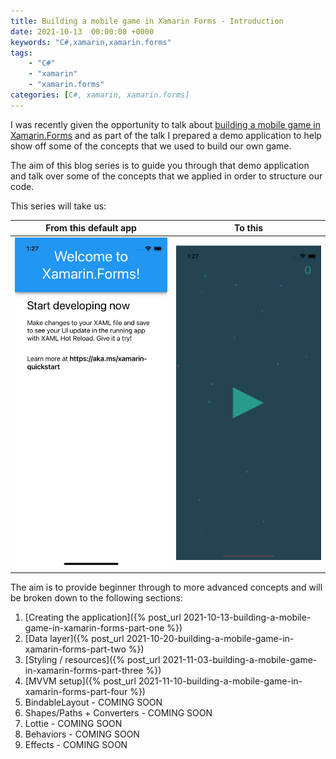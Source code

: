 ```yaml
---
title: Building a mobile game in Xamarin Forms - Introduction
date: 2021-10-13  00:00:00 +0000
keywords: "C#,xamarin,xamarin.forms"
tags:
    - "C#"
    - "xamarin"
    - "xamarin.forms"
categories: [C#, xamarin, xamarin.forms]
---
```

I was recently given the opportunity to talk about [building a mobile game in Xamarin.Forms](https://www.youtube.com/watch?app=desktop&v=xBc08chqon8) and as part of the talk I prepared a demo application to help show off some of the concepts that we used to build our own game.

The aim of this blog series is to guide you through that demo application and talk over some of the concepts that we applied in order to structure our code.

This series will take us:

From this default app             |  To this
:-------------------------:|:-------------------------:
![starting point](/images/2021-10-13-building-a-mobile-game-in-xamarin-forms-part-intro/app-starting-point.png)  |  ![result](/images/2021-10-13-building-a-mobile-game-in-xamarin-forms-part-intro/result.gif)

The aim is to provide beginner through to more advanced concepts and will be broken down to the following sections:

1. [Creating the application]({% post_url 2021-10-13-building-a-mobile-game-in-xamarin-forms-part-one %})
2. [Data layer]({% post_url 2021-10-20-building-a-mobile-game-in-xamarin-forms-part-two %})
3. [Styling / resources]({% post_url 2021-11-03-building-a-mobile-game-in-xamarin-forms-part-three %})
4. [MVVM setup]({% post_url 2021-11-10-building-a-mobile-game-in-xamarin-forms-part-four %})
5. BindableLayout - COMING SOON
6. Shapes/Paths + Converters - COMING SOON
7. Lottie - COMING SOON
8. Behaviors - COMING SOON
9. Effects - COMING SOON
